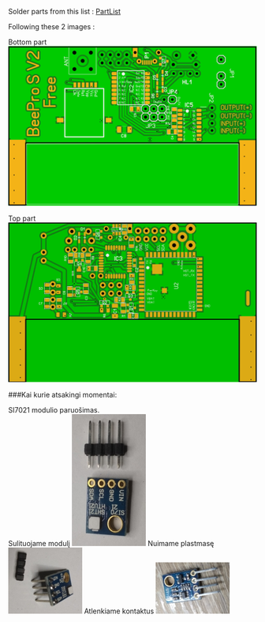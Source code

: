 Solder parts from this list : [PartList](/Hardware/PartList.txt)

Following these 2 images :

Bottom part ![Bottom Side](/images/pcbBottom.jpeg)

Top part ![Up Side](/images/pcbUp.jpeg)

###Kai kurie atsakingi momentai:

SI7021 modulio paruošimas.                       
Sulituojame modulį ![0si](/images/0si.jpg)   Nuimame plastmasę ![1si](/images/1si.jpg)  Atlenkiame kontaktus ![2si](/images/2si.jpg)  
   
